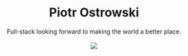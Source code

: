 <h1 align="center">
  Piotr Ostrowski
</h1>
<div align="center">
 Full-stack looking forward to making the world a better place.
 <br />
</div>
<br />
<div align="center">
<img src="https://img.shields.io/badge/%E2%9D%A4%EF%B8%8F-open--source-red" />
</a>
</div>
